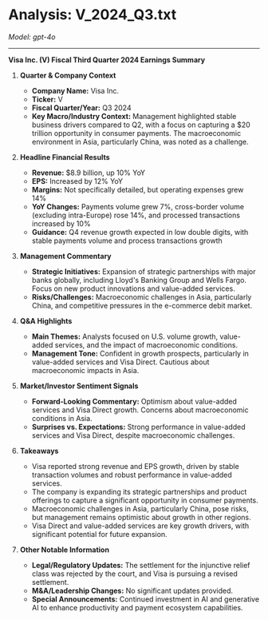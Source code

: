 # Analysis: V_2024_Q3.txt

*Model: gpt-4o*

---

**Visa Inc. (V) Fiscal Third Quarter 2024 Earnings Summary**

1. **Quarter & Company Context**
   - **Company Name:** Visa Inc.
   - **Ticker:** V
   - **Fiscal Quarter/Year:** Q3 2024
   - **Key Macro/Industry Context:** Management highlighted stable business drivers compared to Q2, with a focus on capturing a $20 trillion opportunity in consumer payments. The macroeconomic environment in Asia, particularly China, was noted as a challenge.

2. **Headline Financial Results**
   - **Revenue:** $8.9 billion, up 10% YoY
   - **EPS:** Increased by 12% YoY
   - **Margins:** Not specifically detailed, but operating expenses grew 14%
   - **YoY Changes:** Payments volume grew 7%, cross-border volume (excluding intra-Europe) rose 14%, and processed transactions increased by 10%
   - **Guidance:** Q4 revenue growth expected in low double digits, with stable payments volume and process transactions growth

3. **Management Commentary**
   - **Strategic Initiatives:** Expansion of strategic partnerships with major banks globally, including Lloyd's Banking Group and Wells Fargo. Focus on new product innovations and value-added services.
   - **Risks/Challenges:** Macroeconomic challenges in Asia, particularly China, and competitive pressures in the e-commerce debit market.

4. **Q&A Highlights**
   - **Main Themes:** Analysts focused on U.S. volume growth, value-added services, and the impact of macroeconomic conditions.
   - **Management Tone:** Confident in growth prospects, particularly in value-added services and Visa Direct. Cautious about macroeconomic impacts in Asia.

5. **Market/Investor Sentiment Signals**
   - **Forward-Looking Commentary:** Optimism about value-added services and Visa Direct growth. Concerns about macroeconomic conditions in Asia.
   - **Surprises vs. Expectations:** Strong performance in value-added services and Visa Direct, despite macroeconomic challenges.

6. **Takeaways**
   - Visa reported strong revenue and EPS growth, driven by stable transaction volumes and robust performance in value-added services.
   - The company is expanding its strategic partnerships and product offerings to capture a significant opportunity in consumer payments.
   - Macroeconomic challenges in Asia, particularly China, pose risks, but management remains optimistic about growth in other regions.
   - Visa Direct and value-added services are key growth drivers, with significant potential for future expansion.

7. **Other Notable Information**
   - **Legal/Regulatory Updates:** The settlement for the injunctive relief class was rejected by the court, and Visa is pursuing a revised settlement.
   - **M&A/Leadership Changes:** No significant updates provided.
   - **Special Announcements:** Continued investment in AI and generative AI to enhance productivity and payment ecosystem capabilities.